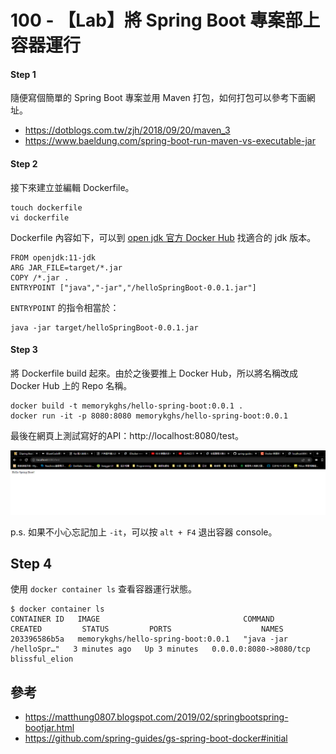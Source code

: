 # 100 - 【Lab】將 Spring Boot 專案部上容器運行

#### Step 1
隨便寫個簡單的 Spring Boot 專案並用 Maven 打包，如何打包可以參考下面網址。
* https://dotblogs.com.tw/zjh/2018/09/20/maven_3
* https://www.baeldung.com/spring-boot-run-maven-vs-executable-jar

#### Step 2
接下來建立並編輯 Dockerfile。
```
touch dockerfile
vi dockerfile
```

Dockerfile 內容如下，可以到 [open jdk 官方 Docker Hub](https://hub.docker.com/_/openjdk?tab=tags&page=5) 找適合的 jdk 版本。
```docker
FROM openjdk:11-jdk
ARG JAR_FILE=target/*.jar
COPY /*.jar .
ENTRYPOINT ["java","-jar","/helloSpringBoot-0.0.1.jar"]
```

`ENTRYPOINT` 的指令相當於：
```
java -jar target/helloSpringBoot-0.0.1.jar
```

#### Step 3
將 Dockerfile build 起來。由於之後要推上 Docker Hub，所以將名稱改成 Docker Hub 上的 Repo 名稱。
```docker
docker build -t memorykghs/hello-spring-boot:0.0.1 .
docker run -it -p 8080:8080 memorykghs/hello-spring-boot:0.0.1
```

最後在網頁上測試寫好的API：http://localhost:8080/test。

![](/images/docker/100-1.png)

p.s. 如果不小心忘記加上 `-it`，可以按 `alt + F4` 退出容器 console。

## Step 4
使用 `docker container ls` 查看容器運行狀態。
```docker
$ docker container ls
CONTAINER ID   IMAGE                                COMMAND                  CREATED         STATUS         PORTS                    NAMES
203396586b5a   memorykghs/hello-spring-boot:0.0.1   "java -jar /helloSpr…"   3 minutes ago   Up 3 minutes   0.0.0.0:8080->8080/tcp   blissful_elion

```

## 參考
* https://matthung0807.blogspot.com/2019/02/springbootspring-bootjar.html
* https://github.com/spring-guides/gs-spring-boot-docker#initial